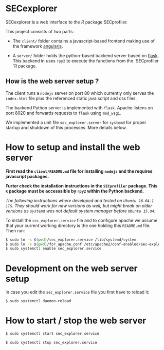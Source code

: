 SECexplorer
===========

SECexplorer is a web interface to the *R* package SECprofiler.

This project consists of two parts:

- The `client/` folder contains a javascript-based frontend making use of the framework
  [angularjs](https://angularjs.org/).

- A `server/` folder holds the python-based backend server based on
  [flask](http://flask.pocoo.org/).  This backend in uses `rpy2` to execute the functions from the
  `SECprofiler´R package.


How is the web server setup ?
-----------------------------

The client runs a `nodejs` server on port 80 which currently only serves the `index.html` file plus
the referenced static java script and css files.

The backend Python server is implemented with `flask`. Apache listens on port 8020 and forwards
requests to `flask` using `mod_wsgi`.

We implemented a unit file `sec_explorer.server` for `systemd` for proper startup and shutdown of
this processes. More details below.



How to setup and install the web server
=========================

**First read the `client/README.md` file for installing `nodejs` and the requires javascript 
packages.**

**Furter check the installation instructions in the `SECprofiler` package. This `R` package must be
accesssible by `rpy2` within the Python backend.**


*The following instructions where developed and tested on `Ubuntu 16.04.1 LTS`. They should work for
new versions as well, but might break on older versions as `systemd` was not default system manager
before `Ubuntu 15.04`.*

To install the `sec_explorer.service` file and to configure apache  we assume that your current
working directory is the one holding this `README.md` file. Then run:

```bash
$ sudo ln -s $(pwd)/sec_explorer.service /lib/systemd/system
$ sudo ln -s $(pwd)/for_apache.conf /etc/apache2/conf-enabled/sec-explorer.conf
$ sudo systemctl enable sec_explorer.service
```



Development on the web server setup
==================================

In case you edit the `sec_explorer.service` file you first have to reload it:
```bash
$ sudo systemctl daemon-reload
```


How to start / stop the web server
=========================

```bash
$ sudo systemctl start sec_explorer.service
```

```bash
$ sudo systemctl stop sec_explorer.service
```
